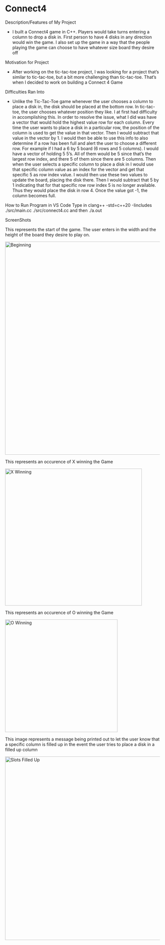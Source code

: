 # Connect4
Description/Features of My Project
- I built a Connect4 game in C++. Players would take turns entering a column to drop a disk in. First person to have 4 disks in any direction would win the game. I also set up the game in a way that the people playing the game can choose to have whatever size board they desire off

Motivation for Project
- After working on the tic-tac-toe project, I was looking for a project that’s similar to tic-tac-toe, but a bit more challenging than tic-tac-toe. That’s when I decided to work on building a Connect 4 Game

Difficulties Ran Into
- Unlike the Tic-Tac-Toe game whenever the user chooses a column to place a disk in, the disk should be placed at the bottom row. In tic-tac-toe, the user chooses whatever position they like. I at first had difficulty in accomplishing this. In order to resolve the issue, what I did was have a vector that would hold the highest value row for each column. Every time the user wants to place a disk in a particular row, the position of the column is used to get the value in that vector. Then I would subtract that value in the vector by 1. I would then be able to use this info to also determine if a row has been full and alert the user to choose a different row. For example if I had a 6 by 5 board (6 rows and 5 columns). I would have a vector of holding 5 5’s. All of them would be 5 since that’s the largest row index, and there 5 of them since there are 5 columns. Then when the user selects a specific column to place a disk in I would use that specific column value as an index for the vector and get that specific 5 as row index value. I would then use these two values to update the board, placing the disk there. Then I would subtract that 5 by 1 indicating that for that specific row row index 5 is no longer available. Thus they would place the disk in row 4. Once the value got -1, the column becomes full. 


How to Run Program in VS Code
Type in clang++ -std=c++20 -Iincludes ./src/main.cc ./src/connect4.cc and then ./a.out

ScreenShots

This represents the start of the game. The user enters in the width and the height of the board they desire to play on.


<img width="692" alt="Beginning" src="https://user-images.githubusercontent.com/87880723/184972966-f84c6524-1abf-4f58-bc6a-a2eac22d3458.png">





This represents an occurence of X winning the Game 


<img width="445" alt="X Winning" src="https://user-images.githubusercontent.com/87880723/184973083-97986ab8-d951-4fdf-bb7a-c952074d1a19.png">





This represents an occurence of O winning the Game


<img width="366" alt="O Winning" src="https://user-images.githubusercontent.com/87880723/184973169-3d06c3ff-5d17-42de-b37d-eed1307060ee.png">





This image represents a message being printed out to let the user know that a specific column is filled up in the event the user tries to place a disk in a filled up column


<img width="596" alt="Slots Filled Up" src="https://user-images.githubusercontent.com/87880723/184973347-16c7febf-ac30-418c-b05e-e9ed60cbfa12.png">
